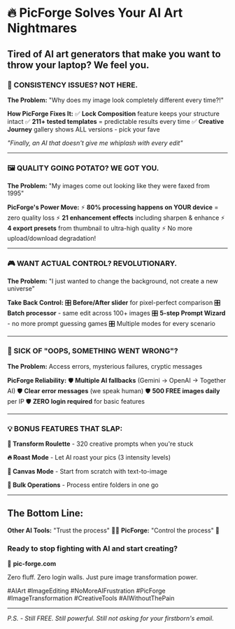 # 🔥 PicForge Solves Your AI Art Nightmares

## Tired of AI art generators that make you want to throw your laptop? We feel you.

### 🎯 CONSISTENCY ISSUES? NOT HERE.
**The Problem:** "Why does my image look completely different every time?!"

**How PicForge Fixes It:**
✅ **Lock Composition** feature keeps your structure intact
✅ **211+ tested templates** = predictable results every time
✅ **Creative Journey** gallery shows ALL versions - pick your fave

*"Finally, an AI that doesn't give me whiplash with every edit"*

---

### 🖼️ QUALITY GOING POTATO? WE GOT YOU.
**The Problem:** "My images come out looking like they were faxed from 1995"

**PicForge's Power Move:**
⚡ **80% processing happens on YOUR device** = zero quality loss
⚡ **21 enhancement effects** including sharpen & enhance
⚡ **4 export presets** from thumbnail to ultra-high quality
⚡ No more upload/download degradation!

---

### 🎮 WANT ACTUAL CONTROL? REVOLUTIONARY.
**The Problem:** "I just wanted to change the background, not create a new universe"

**Take Back Control:**
🎛️ **Before/After slider** for pixel-perfect comparison
🎛️ **Batch processor** - same edit across 100+ images
🎛️ **5-step Prompt Wizard** - no more prompt guessing games
🎛️ Multiple modes for every scenario

---

### 🚫 SICK OF "OOPS, SOMETHING WENT WRONG"?
**The Problem:** Access errors, mysterious failures, cryptic messages

**PicForge Reliability:**
🛡️ **Multiple AI fallbacks** (Gemini → OpenAI → Together AI)
🛡️ **Clear error messages** (we speak human)
🛡️ **500 FREE images daily** per IP
🛡️ **ZERO login required** for basic features

---

### 💡 BONUS FEATURES THAT SLAP:

**🎲 Transform Roulette** - 320 creative prompts when you're stuck

**🔥 Roast Mode** - Let AI roast your pics (3 intensity levels)

**🎨 Canvas Mode** - Start from scratch with text-to-image

**📁 Bulk Operations** - Process entire folders in one go

---

## The Bottom Line:

**Other AI Tools:** "Trust the process" 🤷‍♂️
**PicForge:** "Control the process" 💪

### Ready to stop fighting with AI and start creating?

🔗 **pic-forge.com**

Zero fluff. Zero login walls. Just pure image transformation power.

#AIArt #ImageEditing #NoMoreAIFrustration #PicForge #ImageTransformation #CreativeTools #AIWithoutThePain

---

*P.S. - Still FREE. Still powerful. Still not asking for your firstborn's email.*
